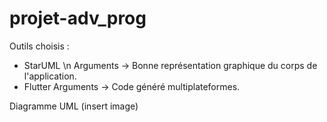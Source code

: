 # projet-adv_prog
Outils choisis : 
- StarUML \n
Arguments -> Bonne représentation graphique du corps de l'application.
- Flutter
Arguments -> Code généré multiplateformes.

Diagramme UML (insert image)
